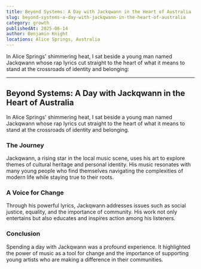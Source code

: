 ```yaml
---
title: Beyond Systems: A Day with Jackqwann in the Heart of Australia
slug: beyond-systems-a-day-with-jackqwann-in-the-heart-of-australia
category: growth
publishedAt: 2025-06-14
author: Benjamin Knight
locations: Alice Springs, Australia
---
```


In Alice Springs' shimmering heat, I sat beside a young man named Jackqwann whose rap lyrics cut straight to the heart of what it means to stand at the crossroads of identity and belonging:

---

## Beyond Systems: A Day with Jackqwann in the Heart of Australia

In Alice Springs' shimmering heat, I sat beside a young man named Jackqwann whose rap lyrics cut straight to the heart of what it means to stand at the crossroads of identity and belonging.

### The Journey

Jackqwann, a rising star in the local music scene, uses his art to explore themes of cultural heritage and personal identity. His music resonates with many young people who find themselves navigating the complexities of modern life while staying true to their roots.

### A Voice for Change

Through his powerful lyrics, Jackqwann addresses issues such as social justice, equality, and the importance of community. His work not only entertains but also educates and inspires action among his listeners.

### Conclusion

Spending a day with Jackqwann was a profound experience. It highlighted the power of music as a tool for change and the importance of supporting young artists who are making a difference in their communities.